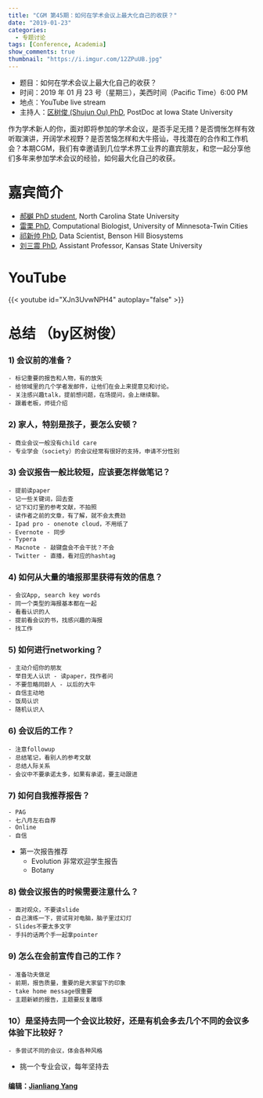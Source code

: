 ```yaml
---
title: "CGM 第45期：如何在学术会议上最大化自己的收获？"
date: "2019-01-23"
categories:
  - 专题讨论
tags: [Conference, Academia]
show_comments: true
thumbnail: "https://i.imgur.com/12ZPuUB.jpg"
---
```



- 题目：如何在学术会议上最大化自己的收获？
- 时间：2019 年 01 月 23 号（星期三），美西时间（Pacific Time）6:00 PM
- 地点：YouTube live stream 
- 主持人：[区树俊 (Shujun Ou) PhD](https://scholar.google.com/citations?user=u-B7aHYAAAAJ&hl=en), PostDoc at Iowa State University

作为学术新人的你，面对即将参加的学术会议，是否手足无措？是否惆怅怎样有效听取演讲，开阔学术视野？是否苦恼怎样和大牛搭讪，寻找潜在的合作和工作机会？本期CGM，我们有幸邀请到几位学术界工业界的嘉宾朋友，和您一起分享他们多年来参加学术会议的经验，如何最大化自己的收获。

# 嘉宾简介

- [郝樾 PhD student](https://scholar.google.com/citations?user=UoI3bSQAAAAJ&hl=en), North Carolina State University
- [雷栗 PhD](https://scholar.google.com/citations?user=-kbYWUwAAAAJ&hl=en), Computational Biologist, University of Minnesota-Twin Cities
- [祁新帅 PhD](https://scholar.google.com.hk/citations?user=Fw3jawUAAAAJ&hl=en), Data Scientist, Benson Hill Biosystems
- [刘三震 PhD](https://plantgenomics.ksu.edu/liulab/), Assistant Professor, Kansas State University

# YouTube

{{< youtube id="XJn3UvwNPH4" autoplay="false" >}}

# 总结 （by区树俊）

### 1) 会议前的准备？
	- 标记重要的报告和人物，有的放矢
	- 给领域里的几个学者发邮件，让他们在会上来提意见和讨论。
	- 关注感兴趣talk，提前想问题，在场提问，会上继续聊。
	- 跟着老板，师徒介绍
	
### 2) 家人，特别是孩子，要怎么安顿？
	- 商业会议一般没有child care
	- 专业学会（society）的会议经常有很好的支持，申请不分性别
	
### 3) 会议报告一般比较短，应该要怎样做笔记？
	- 提前读paper
	- 记一些关键词，回去查
	- 记下幻灯里的参考文献，不拍照
	- 读作者之前的文章，有了解，就不会太费劲
	- Ipad pro - onenote cloud，不用纸了
	- Evernote - 同步
	- Typera
	- Macnote - 敲键盘会不会干扰？不会
	- Twitter - 直播，看对应的hashtag
	
### 4) 如何从大量的墙报那里获得有效的信息？
	- 会议App, search key words
	- 同一个类型的海报基本都在一起
	- 看看认识的人
	- 提前看会议的书，找感兴趣的海报
	- 找工作
	
### 5) 如何进行networking？
	- 主动介绍你的朋友
	- 举目无人认识 - 读paper，找作者问
	- 不要忽略同龄人 - 以后的大牛
	- 自信主动地
	- 饭局认识
	- 随机认识人
	
### 6) 会议后的工作？
	- 注意followup
	- 总结笔记，看别人的参考文献
	- 总结人际关系
	- 会议中不要承诺太多，如果有承诺，要主动跟进
	
### 7) 如何自我推荐报告？
	- PAG
	- 七八月左右自荐
	- Online 
	- 自信
  - 第一次报告推荐
	- Evolution 非常欢迎学生报告
	- Botany
		
### 8) 做会议报告的时候需要注意什么？
	- 面对观众，不要读slide
	- 自己演练一下，尝试背对电脑，脑子里过幻灯
	- Slides不要太多文字
	- 手抖的话两个手一起拿pointer

### 9) 怎么在会前宣传自己的工作？
	- 准备功夫做足 
	- 前期，报告质量，重要的是大家留下的印象 
	- take home message很重要
	- 主题新颖的报告，主题要反复雕琢
	
### 10）是坚持去同一个会议比较好，还是有机会多去几个不同的会议多体验下比较好？
	- 多尝试不同的会议，体会各种风格
  - 挑一个专业会议，每年坚持去
  
#### 编辑：[Jianliang Yang](https://jyanglab.com/)